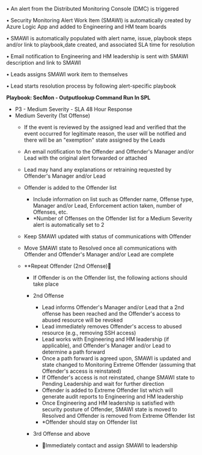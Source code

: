•  An alert from the Distributed Monitoring Console (DMC) is triggered

•  Security Monitoring Alert Work Item (SMAWI) is automatically created by Azure Logic App and added to Engineering and HM team boards 

•  SMAWI is automatically populated with alert name, issue, playbook steps and/or link to playbook,date created, and associated SLA time for resolution

•  Email notification to Engineering and HM leadership is sent with SMAWI description and link to SMAWI
 
•  Leads assigns SMAWI work item to themselves

•  Lead starts resolution process by following alert-specific playbook

**Playbook: SecMon - Outputlookup Command Run In SPL**
-    P3 - Medium Severity - SLA 48 Hour Response
-  Medium Severity (1st Offense)
   - If the event is reviewed by the assigned lead and verified that the event occurred for legitimate reason, the user will be notified and there will be an &quot;exemption&quot; state assigned by the Leads
   - An email notification to the Offender and Offender's Manager and/or Lead with the original alert forwarded  or attached
   - Lead may hand any explanations or retraining requested by Offender's Manager and/or Lead 
   - Offender is added to the Offender list
     - Include information on list such as Offender name, Offense type, Manager and/or Lead, Enforcement action taken, number of Offenses, etc.
     - *Number of Offenses on the Offender list for a Medium Severity alert is automatically set to 2
    - Keep SMAWI updated with status of communications with Offender

   -    Move SMAWI state to Resolved once all communications with Offender and Offender's Manager and/or Lead are complete

   -    **Repeat Offender (2nd Offense)	
        -   If Offender is on the Offender list, the following actions should take place

        - 2nd Offense
          - Lead informs Offender's Manager and/or Lead that a 2nd offense has been reached and the Offender's access to abused resource will be revoked
          - Lead immediately removes Offender's access to abused resource (e.g., removing SSH access)
          - Lead works with Engineering and HM leadership (if applicable), and Offender's Manager and/or Lead to determine a path forward
          - Once a path forward is agreed upon, SMAWI is updated and state changed to Monitoring Extreme Offender (assuming that Offender's access is reinstated)
          - If Offender's access is not reinstated, change SMAWI state to Pending Leadership and wait for further direction
          - Offender is added to Extreme Offender list which will generate audit reports to Engineering and HM leadership
          - Once Engineering and HM leadership is satisfied with security posture of Offender, SMAWI state is moved to Resolved and Offender is removed from Extreme Offender list
          - *Offender should stay on Offender list
        - 3rd Offense and above
          - Immediately contact and assign SMAWI to leadership
